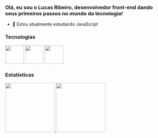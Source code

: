 ### Olá, eu sou o Lucas Ribeiro, desenvolvedor front-end dando seus primeiros passos no mundo da tecnologia!

- 🌱 Estou atualmente estudando JavaScript

### Tecnologias 

<div>
  <img src="https://cdn.jsdelivr.net/gh/devicons/devicon/icons/html5/html5-original.svg" width="60"/>
  <img src="https://cdn.jsdelivr.net/gh/devicons/devicon/icons/css3/css3-original.svg" width="60"/>
  <img src="https://cdn.jsdelivr.net/gh/devicons/devicon/icons/javascript/javascript-original.svg" width="60"/>
</div>

### Estatísticas


<div>
  <a href="https://github.com/lucasmri">
    <img height="160em" src="https://github-readme-stats.vercel.app/api/top-langs/?username=lucasmri&layout=compact&langs_count=7&theme=dark"/>
    <img height="160em" src="https://github-readme-stats.vercel.app/api?username=lucasmri&show_icons=true&theme=dark&include_all_commits=true&count_private=true"/>
  </a>
</div>
